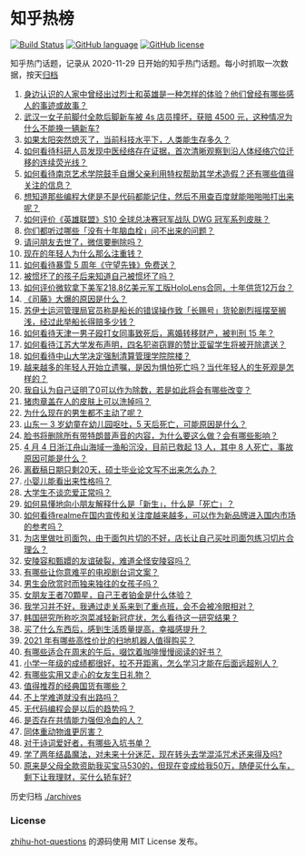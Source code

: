 # 知乎热榜
[![Build Status](https://github.com/ToWeLong/zhihu-hot-questions/workflows/CI/badge.svg)](https://github.com/ToWeLong/zhihu-hot-questions/actions)
[![GitHub language](https://img.shields.io/badge/language-golang-orange.svg)](https://golang.org/)
[![GitHub license](https://img.shields.io/github/license/ToWeLong/zhihu-hot-questions)](https://github.com/ToWeLong/zhihu-hot-questions/blob/main/LICENSE)

知乎热门话题，记录从 2020-11-29 日开始的知乎热门话题。每小时抓取一次数据，按天[归档](./archives)

<!-- BEGIN -->

1. [身边认识的人家中曾经出过烈士和英雄是一种怎样的体验？他们曾经有哪些感人的事迹或故事？](https://www.zhihu.com/question/452226885)
1. [武汉一女子前脚付全款后脚新车被 4s 店员撞坏，获赔 4500 元，这种情况为什么不能换一辆新车?](https://www.zhihu.com/question/452428290)
1. [如果太阳突然熄灭了，当前科技水平下，人类能生存多久？](https://www.zhihu.com/question/399868816)
1. [如何看待科研人员发现中医经络存在证据，首次清晰观察到沿人体经络穴位迁移的连续荧光线？](https://www.zhihu.com/question/452439698)
1. [如何看待南京艺术学院鼓手自爆父亲利用特权帮助其学术造假？还有哪些值得关注的信息？](https://www.zhihu.com/question/452585779)
1. [想知道那些编程大佬是不是代码都能记住，然后不用查百度就能啪啪啪打出来呢？](https://www.zhihu.com/question/452295496)
1. [如何评价《英雄联盟》S10 全球总决赛冠军战队 DWG 冠军系列皮肤？](https://www.zhihu.com/question/452729062)
1. [你们都听过哪些「没有十年脑血栓」问不出来的问题？](https://www.zhihu.com/question/429719611)
1. [请问朋友去世了，微信要删除吗？](https://www.zhihu.com/question/375737916)
1. [现在的年轻人为什么那么注重钱？](https://www.zhihu.com/question/440570935)
1. [如何看待暴雪 5 周年《守望先锋》免费送？](https://www.zhihu.com/question/452493005)
1. [被惯坏了的孩子后来知道自己被惯坏了吗？](https://www.zhihu.com/question/364384380)
1. [如何评价微软拿下美军218.8亿美元军工版HoloLens合同，十年供货12万台？](https://www.zhihu.com/question/452356563)
1. [《司藤》大爆的原因是什么？](https://www.zhihu.com/question/451042151)
1. [苏伊士运河管理局官员称是船长的错误操作致「长赐号」货轮剧烈摇摆至搁浅，经过此举船长得赔多少钱？](https://www.zhihu.com/question/452670365)
1. [如何看待天津一男子殴打女同事致死后，离婚转移财产，被判刑 15 年？](https://www.zhihu.com/question/452455762)
1. [如何看待江苏大学发布声明，四名犯盗窃罪的赞比亚留学生将被开除遣送？](https://www.zhihu.com/question/452810851)
1. [如何看待中山大学决定强制清算管理学院院楼？](https://www.zhihu.com/question/452521405)
1. [越来越多的年轻人开始立遗嘱，是因为惧怕死亡吗？当代年轻人的生死观是怎样的？](https://www.zhihu.com/question/452350251)
1. [我自认为自己证明了0可以作为除数，若是如此将会有哪些改变？](https://www.zhihu.com/question/450319837)
1. [猪肉章盖在人的皮肤上可以洗掉吗？](https://www.zhihu.com/question/447167970)
1. [为什么现在的男生都不主动了呢？](https://www.zhihu.com/question/323094998)
1. [山东一 3 岁幼童在幼儿园呕吐，5 天后死亡，可能原因是什么？](https://www.zhihu.com/question/452373500)
1. [脸书将删除所有带特朗普声音的内容，为什么要这么做？会有哪些影响？](https://www.zhihu.com/question/452507191)
1. [4 月 4 日浙江舟山海域一渔船沉没，目前已救起 13 人，其中 8 人死亡，事故原因可能是什么？](https://www.zhihu.com/question/452816418)
1. [离截稿日期只剩20天，硕士毕业论文写不出来怎么办？](https://www.zhihu.com/question/267434127)
1. [小婴儿能看出来性格吗？](https://www.zhihu.com/question/354816522)
1. [大学生不谈恋爱正常吗？](https://www.zhihu.com/question/452069523)
1. [如何易懂地向小朋友解释什么是「新生」，什么是「死亡」？](https://www.zhihu.com/question/452700050)
1. [如何看待realme在国内宣传和关注度越来越多，可以作为新品牌进入国内市场的参考吗？](https://www.zhihu.com/question/452289679)
1. [为店里做吐司面包，由于面包片切的不好，店长让自己买吐司面包练习切片合理么？](https://www.zhihu.com/question/451729417)
1. [安陵容和甄嬛的友谊破裂，难道全怪安陵容吗？](https://www.zhihu.com/question/451285822)
1. [有哪些让你意难平的电视剧台词文案？](https://www.zhihu.com/question/452053796)
1. [男生会欣赏时而独来独往的女孩子吗？](https://www.zhihu.com/question/442714180)
1. [女朋友王者70顆星，自己王者铂金是什么体验？](https://www.zhihu.com/question/452135118)
1. [我学习并不好，我通过走关系来到了重点班，会不会被冷眼相对？](https://www.zhihu.com/question/446800784)
1. [韩国研究所称吃泡菜减轻新冠症状，怎么看待这一研究结果？](https://www.zhihu.com/question/452732316)
1. [买了什么东西后，感到生活质量提高，幸福感提升？](https://www.zhihu.com/question/26190592)
1. [2021 年有哪些高性价比的扫地机器人值得购买？](https://www.zhihu.com/question/450161166)
1. [有哪些适合在周末的午后，啜饮着咖啡慢慢阅读的好书？](https://www.zhihu.com/question/451919990)
1. [小学一年级的成绩都很好，拉不开距离，怎么学习才能在后面远超别人？](https://www.zhihu.com/question/439054680)
1. [有哪些实用又走心的女友生日礼物？](https://www.zhihu.com/question/357269441)
1. [值得推荐的经典国货有哪些？](https://www.zhihu.com/question/37389860)
1. [不上学难道就没有出路吗？](https://www.zhihu.com/question/451519574)
1. [无代码编程会是以后的趋势吗？](https://www.zhihu.com/question/30213800)
1. [是否存在共情能力强但冷血的人？](https://www.zhihu.com/question/267512045)
1. [同体重动物谁更厉害？](https://www.zhihu.com/question/451821011)
1. [对于诗词爱好者，有哪些入坑书单？](https://www.zhihu.com/question/333708690)
1. [学了两年结晶魔法，对未来十分迷茫，现在转头去学混沌咒术还来得及吗?](https://www.zhihu.com/question/447435321)
1. [原来是父母全款资助我买宝马530的，但现在变成给我50万，随便买什么车，剩下让我理财，买什么轿车好?](https://www.zhihu.com/question/451556173)

<!-- END -->

历史归档 [./archives](./archives)


### License
[zhihu-hot-questions](https://github.com/towelong/zhihu-hot-questions) 的源码使用 MIT License 发布。